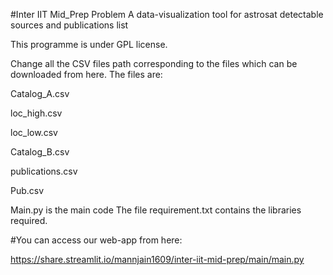 #Inter IIT Mid_Prep Problem
A data-visualization tool for astrosat detectable sources and publications list

This programme is under GPL license.

Change all the CSV files path corresponding to the files which can be downloaded from here.
The files are:

Catalog_A.csv

loc_high.csv

loc_low.csv

Catalog_B.csv

publications.csv

Pub.csv

Main.py is the main code
The file requirement.txt contains the libraries required.

#You can access our web-app from here:

https://share.streamlit.io/mannjain1609/inter-iit-mid-prep/main/main.py


